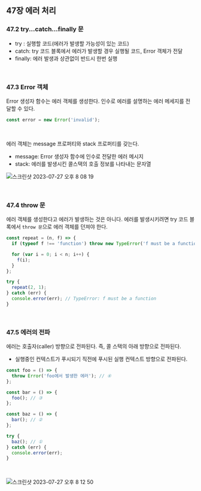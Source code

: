 ## 47장 에러 처리

### 47.2 try...catch...finally 문

- try : 실행할 코드(에러가 발생할 가능성이 있는 코드)
- catch: try 코드 블록에서 에러가 발생할 경우 실행될 코드, Error 객체가 전달
- finally: 에러 발생과 상관없이 반드시 한번 실행

<br>

### 47.3 Error 객체

Error 생성자 함수는 에러 객체를 생성한다. 인수로 에러를 설명하는 에러 메세지를 전달할 수 있다.

```javascript
const error = new Error('invalid');
```

<br>

에러 객체는 message 프로퍼티와 stack 프로퍼티를 갖는다.

- message: Error 생성자 함수에 인수로 전달한 에러 메시지
- stack: 에러를 발생시킨 콜스택의 호출 정보를 나타내는 문자열

![스크린샷 2023-07-27 오후 8 08 19](https://github.com/na0i/FE-knowledge/assets/77482972/56ed510d-f7f2-4caf-92da-62fc845ad322)

<br>

### 47.4 throw 문

에러 객체를 생성한다고 에러가 발생하는 것은 아니다. 에러를 발생시키려면 try 코드 블록에서 `throw 문`으로 에러 객체를 던져야 한다.

```javascript
const repeat = (n, f) => {
  if (typeof f !== 'function') throw new TypeError('f must be a function');

  for (var i = 0; i < n; i++) {
    f(i);
  }
};

try {
  repeat(2, 1); 
} catch (err) {
  console.error(err); // TypeError: f must be a function
}
```

<br>

### 47.5 에러의 전파

에러는 호출자(caller) 방향으로 전파된다. 즉, 콜 스택의 아래 방향으로 전파된다.

- 실행중인 컨텍스트가 푸시되기 직전에 푸시된 실행 컨텍스트 방향으로 전파된다.

```javascript
const foo = () => {
  throw Error('foo에서 발생한 에러'); // ④
};

const bar = () => {
  foo(); // ③
};

const baz = () => {
  bar(); // ②
};

try {
  baz(); // ①
} catch (err) {
  console.error(err);
}
```

<br>

![스크린샷 2023-07-27 오후 8 12 50](https://github.com/na0i/FE-knowledge/assets/77482972/1e3f822b-1c34-4923-a055-13eec9836551)
